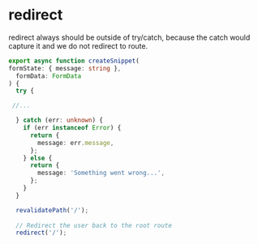 # redirect

redirect always should be outside of try/catch, because the catch would capture it and we do not redirect to route.


```typescript
export async function createSnippet( 
formState: { message: string },
  formData: FormData
) {
  try {

 //...

  } catch (err: unknown) {
    if (err instanceof Error) {
      return {
        message: err.message,
      };
    } else {
      return {
        message: 'Something went wrong...',
      };
    }
  }

  revalidatePath('/');
  
  // Redirect the user back to the root route
  redirect('/');
```
